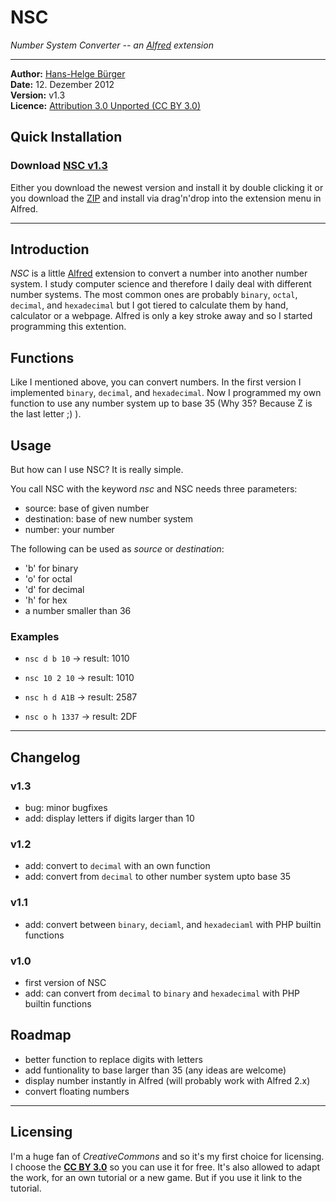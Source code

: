 # NSC
*Number System Converter -- an [Alfred](http://www.alfredapp.com/) extension*
* * * 

**Author:** [Hans-Helge B&uuml;rger](http://www.hanshelgebuerger.de "Hans-Helge Bürger - Webpage")  
**Date:** 12. Dezember 2012  
**Version:** v1.3  
**Licence:** [Attribution 3.0 Unported (CC BY 3.0)](http://creativecommons.org/licenses/by/3.0/ "Attribution 3.0 Unported (CC BY 3.0)")

## Quick Installation
### Download [NSC v1.3](https://github.com/obstschale/Number-System-Converter--NSC-/raw/master/nsc-v1.3.alfredextension)
Either you download the newest version and install it by double clicking it or you download the [ZIP](https://github.com/obstschale/Number-System-Converter--NSC-/archive/master.zip) and install via drag'n'drop into the extension menu in Alfred.


---
## Introduction

*NSC* is a little [Alfred](http://www.alfredapp.com/) extension to convert a number into another number system. I study computer science and therefore I daily deal with different number systems. The most common ones are probably `binary`, `octal`, `decimal`, and `hexadecimal` but I got tiered to calculate them by hand, calculator or a webpage. Alfred is only a key stroke away and so I started programming this extention.

## Functions

Like I mentioned above, you can convert numbers. In the first version I implemented `binary`, `decimal`, and `hexadecimal`. Now I programmed my own function to use any number system up to base 35 (Why 35? Because Z is the last letter ;) ).

## Usage

But how can I use NSC? It is really simple.

You call NSC with the keyword *nsc* and NSC needs three parameters:
<source> <destination> <number>

* source: base of given number
* destination: base of new number system
* number: your number

The following can be used as *source* or *destination*:
* 'b' for binary
* 'o' for octal
* 'd' for decimal
* 'h' for hex
* a number smaller than 36

### Examples

* `nsc d b 10` → result: 1010

* `nsc 10 2 10` → result: 1010

* `nsc h d A1B` → result: 2587

* `nsc o h 1337` → result: 2DF

---

## Changelog
### v1.3
* bug: minor bugfixes
* add: display letters if digits larger than 10

### v1.2
* add: convert to `decimal` with an own function
* add: convert from `decimal` to other number system upto base 35

### v1.1
* add: convert between `binary`, `deciaml`, and  `hexadeciaml` with PHP builtin functions

### v1.0
* first version of NSC
* add: can convert from `decimal` to `binary` and `hexadecimal` with PHP builtin functions

## Roadmap
* better function to replace digits with letters
* add funtionality to base larger than 35 (any ideas are welcome)
* display number instantly in Alfred (will probably work with Alfred 2.x)
* convert floating numbers

---
## Licensing

I'm a huge fan of *CreativeCommons* and so it's my first choice for licensing. I choose the [**CC BY 3.0**](http://creativecommons.org/licenses/by/3.0/ "Attribution 3.0 Unported (CC BY 3.0)") so you can use it for free. It's also allowed to adapt the work, for an own tutorial or a new game. But if you use it link to the tutorial.